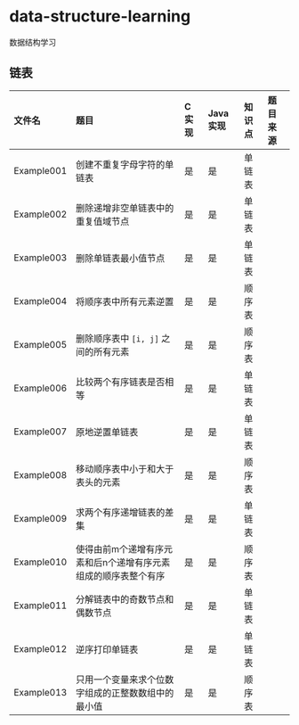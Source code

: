 # data-structure-learning
数据结构学习

## 链表
|文件名|题目|C 实现|Java 实现|知识点|题目来源|
|:--|:--|:--|:--|:--|:--|
|Example001|创建不重复字母字符的单链表|是|是|单链表||
|Example002|删除递增非空单链表中的重复值域节点|是|是|单链表||
|Example003|删除单链表最小值节点|是|是|单链表||
|Example004|将顺序表中所有元素逆置|是|是|顺序表||
|Example005|删除顺序表中 `[i, j]` 之间的所有元素|是|是|顺序表||
|Example006|比较两个有序链表是否相等|是|是|单链表||
|Example007|原地逆置单链表|是|是|单链表||
|Example008|移动顺序表中小于和大于表头的元素|是|是|顺序表||
|Example009|求两个有序递增链表的差集|是|是|单链表||
|Example010|使得由前m个递增有序元素和后n个递增有序元素组成的顺序表整个有序|是|是|顺序表||
|Example011|分解链表中的奇数节点和偶数节点|是|是|单链表||
|Example012|逆序打印单链表|是|是|单链表||
|Example013|只用一个变量来求个位数字组成的正整数数组中的最小值|是|是|顺序表||